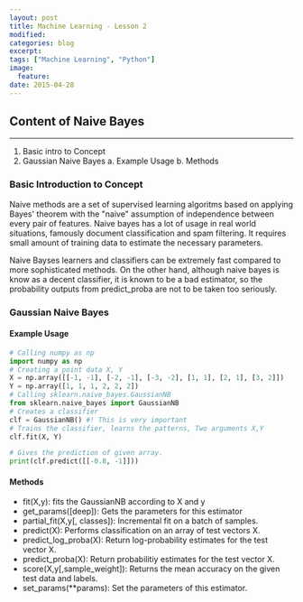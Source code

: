 ```yaml
---
layout: post
title: Machine Learning - Lesson 2
modified:
categories: blog
excerpt:
tags: ["Machine Learning", "Python"]
image:
  feature:
date: 2015-04-28
---
```


## Content of Naive Bayes
---

1. Basic intro to Concept
2. Gaussian Naive Bayes
	a. Example Usage
	b. Methods

### Basic Introduction to Concept
Naive methods are a set of supervised learning algoritms based on applying Bayes' theorem with the "naive" assumption of independence between every pair of features. Naive bayes has a lot of usage in real world situations, famously document classification and spam filtering. It requires small amount of training data to estimate the necessary parameters.

Naive Bayses learners and classifiers can be extremely fast compared to more sophisticated methods. On the other hand, although naive bayes is know as a decent classifier, it is known to be a bad estimator, so the probability outputs from predict_proba are not to be taken too seriously.

### Gaussian Naive Bayes

#### Example Usage

```Python
# Calling numpy as np
import numpy as np
# Creating a point data X, Y
X = np.array([[-1, -1], [-2, -1], [-3, -2], [1, 1], [2, 1], [3, 2]])
Y = np.array([1, 1, 1, 2, 2, 2])
# Calling sklearn.naive_bayes.GaussianNB
from sklearn.naive_bayes import GaussianNB
# Creates a classifier
clf = GaussianNB() #! This is very important
# Trains the classifier, learns the patterns, Two arguments X,Y
clf.fit(X, Y)

# Gives the prediction of given array.
print(clf.predict([[-0.8, -1]]))
```
#### Methods

- fit(X,y): fits the GaussianNB according to X and y
- get_params([deep]): Gets the parameters for this estimator
- partial_fit(X,y[, classes]):  Incremental fit on a batch of samples.
- predict(X): Performs classification on an array of test vectors X.
- predict_log_proba(X): Return log-probability estimates for the test vector X.
- predict_proba(X):  Return probabilitiy estimates for the test vector X.
- score(X,y[,sample_weight]): Returns the mean accuracy on the given test data and labels.
- set_params(**params): Set the parameters of this estimator.
